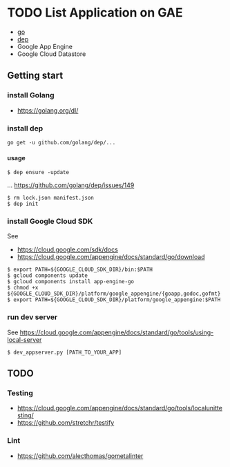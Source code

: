 TODO List Application on GAE
=======================================

* [go](https://github.com/golang/go)
* [dep](https://github.com/golang/dep)
* Google App Engine
* Google Cloud Datastore


Getting start
---------------------------------------

### install Golang

* https://golang.org/dl/

### install dep

```
go get -u github.com/golang/dep/...
```

#### usage

```
$ dep ensure -update
```

... https://github.com/golang/dep/issues/149

```
$ rm lock.json manifest.json
$ dep init
```


### install Google Cloud SDK

See

* https://cloud.google.com/sdk/docs
* https://cloud.google.com/appengine/docs/standard/go/download

```
$ export PATH=${GOOGLE_CLOUD_SDK_DIR}/bin:$PATH
$ gcloud components update
$ gcloud components install app-engine-go
$ chmod +x ${GOOGLE_CLOUD_SDK_DIR}/platform/google_appengine/{goapp,godoc,gofmt}
$ export PATH=${GOOGLE_CLOUD_SDK_DIR}/platform/google_appengine:$PATH
```

### run dev server

See https://cloud.google.com/appengine/docs/standard/go/tools/using-local-server

```
$ dev_appserver.py [PATH_TO_YOUR_APP]
```

TODO
---------------------------------------


### Testing

* https://cloud.google.com/appengine/docs/standard/go/tools/localunittesting/
* https://github.com/stretchr/testify

### Lint

* https://github.com/alecthomas/gometalinter


